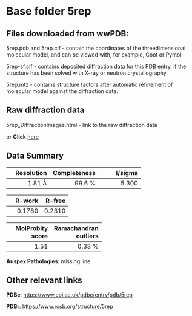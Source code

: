 # Base folder 5rep

## Files downloaded from wwPDB:

5rep.pdb and 5rep.cif - contain the coordinates of the threedimensional molecular model, and can be viewed with, for example, Coot or Pymol.

5rep-sf.cif - contains deposited diffraction data for this PDB entry, if the structure has been solved with X-ray or neutron crystallography.

5rep.mtz - contains structure factors after automatic refinement of molecular model against the diffraction data.

## Raw diffraction data

5rep_DiffractionImages.html - link to the raw diffraction data 

or **Click** [here](https://zenodo.org/record/3730960) 

## Data Summary
|   | Resolution | Completeness| I/sigma |
|---|-------------:|----------------:|--------------:|
|   |1.81 Å|99.6  %|<img width=50/>5.300|

|   | **R-work**| **R-free**   
|---|-------------:|----------------:|           
||  0.1780|  0.2310|

|   |**MolProbity<br>score**| **Ramachandran<br>outliers** 
|---|-------------:|----------------:|
||  1.51|  0.33 %|

**Auspex Pathologies**: missing line

 

## Other relevant links 
**PDBe**:  https://www.ebi.ac.uk/pdbe/entry/pdb/5rep
 
**PDBr**: https://www.rcsb.org/structure/5rep 

